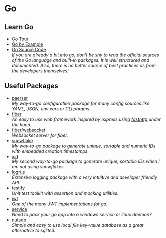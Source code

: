 # Go

## Learn Go
- [Go Tour](https://go.dev/tour)
- [Go by Example](https://gobyexample.com/)
- [Go Source Code](https://github.com/golang/go/)  
  *If you are already a bit into go, don't be shy to read the official sources of the Go language and built-in packages. It is well structured and documented. Also, there is no better source of best practices as from the developers themselves!*

## Useful Packages
- [paerser](https://github.com/traefik/paerser)  
  *My way-to-go configuration package for many config sources like YAML, JSON, env vars or CLI params.*
- [fiber](https://github.com/gofiber/fiber)  
  *An easy to use web framework inspired by express using [fasthttp](https://github.com/valyala/fasthttp) under the hood.*
- [fiber/websocket](https://github.com/gofiber/websocket)  
  *Websocket server for fiber.*
- [snowflake](https://github.com/bwmarrin/snowflake)  
  *My way-to-go package to generate unique, sortable and numeric IDs with embedded creation timestamps.*
- [xid](https://github.com/rs/xid)  
  *My second way-to-go package to generate unique, sortable IDs when I am not using snowflakes.*
- [logrus](https://github.com/sirupsen/logrus)  
  *Extensive logging package with a very intuitive and developer friendly API.*
- [testify](https://github.com/stretchr/testify)  
  *Unit test toolkit with assertion and mocking utilities.*
- [jwt](https://github.com/golang-jwt/jwt)  
  *One of the many JWT implementations for go.*
- [service](https://github.com/kardianos/service)  
  *Need to pack your go app into a windows service or linux daemon?*
- [nutsdb](https://github.com/xujiajun/nutsdb)  
  *Simple and easy to use local file key-value database as a great alternative to sqlite3.*
